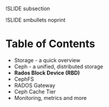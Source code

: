 !SLIDE subsection

!SLIDE smbullets noprint
# Table of Contents

*  Storage - a quick overview
*  Ceph - a unified, distributed storage
*  __Rados Block Device (RBD)__
*  CephFS
*  RADOS Gateway
*  Ceph Cache Tier
*  Monitoring, metrics and more

